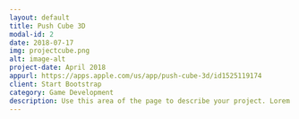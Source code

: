 ```yaml
---
layout: default
title: Push Cube 3D
modal-id: 2
date: 2018-07-17
img: projectcube.png
alt: image-alt
project-date: April 2018
appurl: https://apps.apple.com/us/app/push-cube-3d/id1525119174
client: Start Bootstrap
category: Game Development
description: Use this area of the page to describe your project. Lorem ipsum dolor sit amet, consectetur adipisicing elit. Mollitia neque assumenda ipsam nihil, molestias magnam, recusandae quos quis inventore quisquam velit asperiores, vitae? Reprehenderit soluta, eos quod consequuntur itaque. Nam.
---
```

